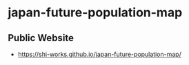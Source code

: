 # japan-future-population-map
## Public Website
- https://shi-works.github.io/japan-future-population-map/
